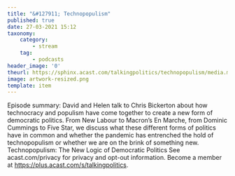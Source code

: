 ```yaml
---
title: "&#127911; Technopopulism"
published: true
date: 27-03-2021 15:12
taxonomy:
    category:
        - stream
    tag:
        - podcasts
header_image: '0'
theurl: https://sphinx.acast.com/talkingpolitics/technopopulism/media.mp3?tk=eyJ0ayI6ImRlZmF1bHQiLCJhZHMiOnRydWUsInNwb25zIjp0cnVlLCJpbiI6Imh0dHBzOi8vYXRlYW0tcGVnYXN1cy1hc3NldHMtYnVja2V0LXByb2QuczMuZXUtd2VzdC0xLmFtYXpvbmF3cy5jb20vOWEwM2ZlOWUtMWZmMC00ZGNjLWIzZjYtNTBiZDFmMDE2ZWE0L2F1ZGlvL3B1YmxpY2ludHJvLWttM212MTR1LWZpbmFsX3RwX25ld19tZXNzYWdlX2Zvcl9taXhpbmcubXAzIiwic3RhdHVzIjoicHVibGljIn0=&sig=ZY8ifW7pGw0VhMVf_fU0SSr-A-NFV44KBtKJ-bvo5Lo
image: artwork-resized.png
template: item
--- 
```

Episode summary: David and Helen talk to Chris Bickerton about how technocracy and populism have come together to create a new form of democratic politics. From New Labour to Macron’s En Marche, from Dominic Cummings to Five Star, we discuss what these different forms of politics have in common and whether the pandemic has entrenched the hold of technopopulism or whether we are on the brink of something new. Technopopulism: The New Logic of Democratic Politics See acast.com/privacy for privacy and opt-out information. Become a member at https://plus.acast.com/s/talkingpolitics.
